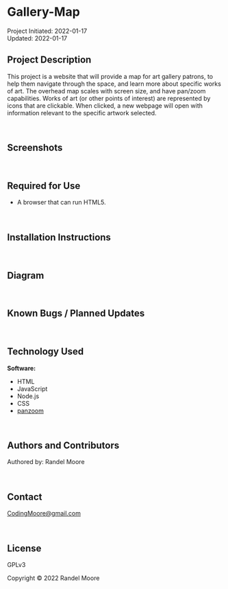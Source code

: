 # **Gallery-Map**
Project Initiated: 2022-01-17<br/>
Updated: 2022-01-17


## **Project Description**
This project is a website that will provide a map for art gallery patrons, to help them navigate through the space, and learn more about specific works of art.  The overhead map scales with screen size, and have pan/zoom capabilities. Works of art (or other points of interest) are represented by icons that are clickable.  When clicked, a new webpage will open with information relevant to the specific artwork selected. 

<br/>

## **Screenshots**
<br/>

## **Required for Use**
* A browser that can run HTML5.

<br/>

## **Installation Instructions**

<br/>

## **Diagram**

<br/>

## **Known Bugs / Planned Updates**

<br/>

## **Technology Used**

__Software:__<br/>
* HTML<br/>
* JavaScript<br/>
* Node.js<br/>
* CSS<br/>
* [panzoom](https://github.com/timmywil/panzoom)

<br/>

## **Authors and Contributors**
Authored by: Randel Moore

<br/>

## **Contact**
CodingMoore@gmail.com

<br/>

## **License**

GPLv3

Copyright © 2022 Randel Moore